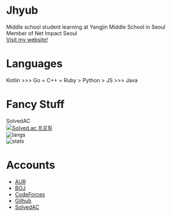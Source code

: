 # Jhyub
Middle school student learning at Yangjin Middle School in Seoul  
Member of Net Impact Seoul  
[Visit my website!](https://jhseo.dev/)

# Languages
Kotlin >>> Go = C++ = Ruby > Python > JS >>> Java

# Fancy Stuff
SolvedAC  
[![Solved.ac 프로필](http://mazassumnida.wtf/api/v2/generate_badge?boj=jhseo1107)](https://solved.ac/jhseo1107)</br>
![langs](https://github-readme-stats.vercel.app/api/top-langs/?username=Jhyub&theme=blue-green&layout=compact)</br>
![stats](https://github-readme-stats.vercel.app/api?username=Jhyub&theme=blue-green&layout=compact)

# Accounts
- [AUR](https://aur.archlinux.org/account/Jhyub/)  
- [BOJ](https://acmicpc.net/user/jhseo1107)  
- [CodeForces](https://codeforces.com/profile/jhseo1107)  
- [Github](https://github.com/jhyub)  
- [SolvedAC](https://solved.ac/profile/jhseo1107)
